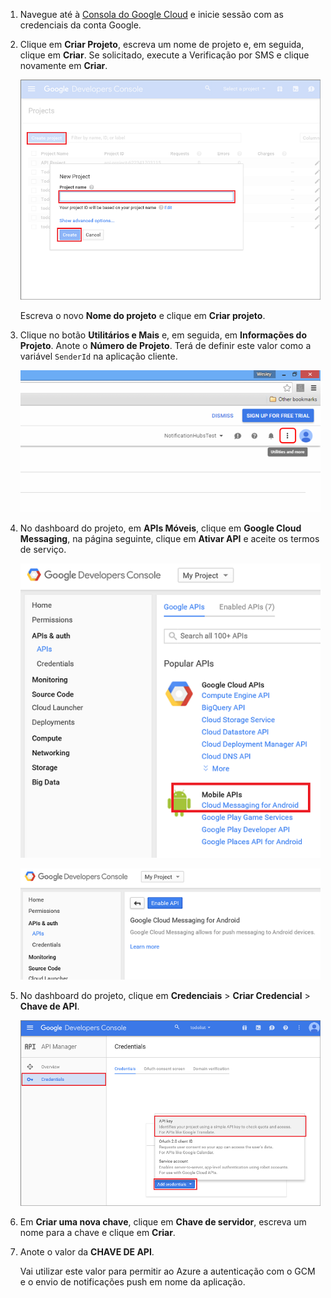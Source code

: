 
1. Navegue até à [Consola do Google Cloud](https://console.developers.google.com/project) e inicie sessão com as credenciais da conta Google. 
 
2. Clique em **Criar Projeto**, escreva um nome de projeto e, em seguida, clique em **Criar**. Se solicitado, execute a Verificação por SMS e clique novamente em **Criar**.

    ![](./media/mobile-services-enable-google-cloud-messaging/mobile-services-google-new-project.png)   

     Escreva o novo **Nome do projeto** e clique em **Criar projeto**.

3. Clique no botão **Utilitários e Mais** e, em seguida, em **Informações do Projeto**. Anote o **Número de Projeto**. Terá de definir este valor como a variável `SenderId` na aplicação cliente.

    ![](./media/mobile-services-enable-google-cloud-messaging/notification-hubs-utilities-and-more.png)


4. No dashboard do projeto, em **APIs Móveis**, clique em **Google Cloud Messaging**, na página seguinte, clique em **Ativar API** e aceite os termos de serviço. 

    ![Ativar o GCM](./media/mobile-services-enable-google-cloud-messaging/enable-GCM.png)

    ![Ativar o GCM](./media/mobile-services-enable-google-cloud-messaging/enable-gcm-2.png) 

5. No dashboard do projeto, clique em **Credenciais** > **Criar Credencial** > **Chave de API**. 

    ![](./media/mobile-services-enable-google-cloud-messaging/mobile-services-google-create-server-key.png)

6. Em **Criar uma nova chave**, clique em **Chave de servidor**, escreva um nome para a chave e clique em **Criar**.

7. Anote o valor da **CHAVE DE API**.

    Vai utilizar este valor para permitir ao Azure a autenticação com o GCM e o envio de notificações push em nome da aplicação.




<!--HONumber=sep16_HO1-->


